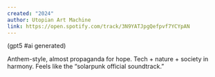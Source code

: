 ```yaml
---
created: "2024"
author: Utopian Art Machine
link: https://open.spotify.com/track/3N9YATJpgQefpvf7YCYpAN
---
```

(gpt5 #ai generated)

Anthem-style, almost propaganda for hope. Tech + nature + society in harmony. Feels like the “solarpunk official soundtrack.”